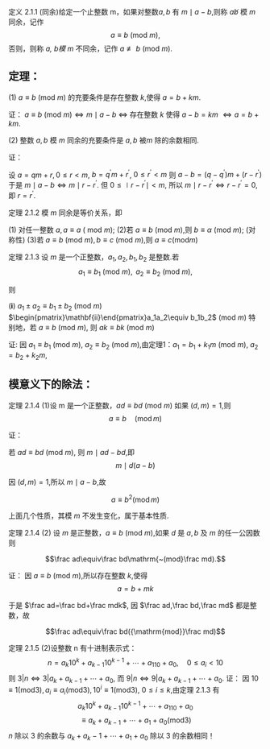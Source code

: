 定义 2.1.1 (同余)给定一个止整数 m，如果对整数$a,b$ 有 $m\mid a-b$,则称 $a\not b$ 模 $m$ 同余，记作
$$a\equiv b\mathrm{~(mod~}m),$$
否则，则称 $a\textit{, b模 }m$ 不同余，记作 $a\not\equiv b$ (mod $m).$


## 定理：
(1) $a\equiv b$ (mod $m)$ 的充要条件是存在整数 $k$,使得 $a=b+km.$

证：
$a\equiv b$ (mod $m)\Leftrightarrow m\mid a-b$
$\Leftrightarrow$ 存在整数 $k$ 使得 $a-b=km$
$\Leftrightarrow a=b+km.$

(2) 整数 $a,b$ 模 $m$ 同余的充要条件是 $a,b$ 被$m$ 除的余数相同.

证：

设 $a=qm+r,0\leq r<m$,
$b= q^{\prime }m+ r^{\prime }$, $0\leq r^{\prime }< m$
则 $a-b=(q-q^{\prime})m+(r-r^{\prime})$
于是 $m\mid a- b\Leftrightarrow m\mid r- r^{\prime }.$ 但 $0\leq\mid r-r^{\prime}\mid<m$,
所以 $m\mid r-r^{\prime}\Leftrightarrow r-r^{\prime}=0$,即 $r=r^\prime.$

定理 2.1.2 模 $m$ 同余是等价关系，即

(1) 对任一整数 $a, a\equiv a$ ( mod $m) ;$
(2)若 $a\equiv b$ (mod $m)$,则 $b\equiv\alpha$ (mod $m);$ (对称性)
(3)若 $a\equiv b$ (mod $m),b\equiv c$ (mod $m)$,则 $a\equiv c\left(\mathrm{mod}m\right)$

定理 2.1.3 设 $m$ 是一个正整数，$a_1,a_2,b_1,b_2$ 是整数.若
$$a_1\equiv b_1\mathrm{~(mod~}m),\mathrm{~}a_2\equiv b_2\mathrm{~(mod~}m),$$

则

$( \mathbf{i} )$ $a_1\pm a_2\equiv b_1\pm b_2$ (mod $m)$
$\begin{pmatrix}\mathbf{ii}\end{pmatrix}a_1a_2\equiv b_1b_2$ (mod $m)$
特别地，若 $a\equiv b$ (mod $m)$, 则 $ak\equiv bk$ (mod $m)$

证:
因 $a_1\equiv b_1$ (mod $m)$, $a_2\equiv b_2$ (mod $m)$,由定理1：$a_1=b_1+k_1m$ (mod $m)$, $a_2= b_2+ k_2m$,

## 模意义下的除法：
定理 2.1.4 (1)设 m 是一个正整数，$ad\equiv bd$ (mod $m)$
如果 $(d,m)=1$,则$$a\equiv b\quad(\operatorname{mod}m)$$

证：

若 $ad\equiv bd$ (mod $m)$, 则 $m\mid ad-bd$,即
$$m\mid d(a-b)$$

因 $(d,m)=1$,所以 $m\mid a-b$,故

$$a\equiv b^2(\operatorname{mod}m)$$

上面几个性质，其模 $m$ 不发生变化，属于基本性质.

定理 2.1.4 (2) 设 $m$ 是正整数，$a\equiv b$ (mod $m)$,如果 $d$ 是 $a,b$ 及 $m$ 的任一公因数则

$$\frac ad\equiv\frac bd\mathrm{~(mod}\frac md).$$

 证：
 因 $a\equiv b$ (mod $m)$,所以存在整数 $k$,使得
$$a=b+mk$$

于是 $\frac ad=\frac bd+\frac mdk$, 因 $\frac ad,\frac bd,\frac md$ 都是整数，故

$$\frac ad\equiv\frac bd({\mathrm{mod}}\frac md)$$

定理 2.1.5 (2)设整数 n 有十进制表示式：
$$n=a_k10^k+a_{k-1}10^{k-1}+\cdots+a_110+a_0,\quad0\leq a_i<10$$
则 $3|n\Leftrightarrow3|a_k+a_{k-1}+\cdots+a_0$,
而 $9|n\Leftrightarrow9|a_k+a_{k-1}+\cdots+a_0.$
证：
因 $10\equiv1({\mathrm{mod}}3),a_i\equiv a_i({\mathrm{mod}}3),10^i\equiv1({\mathrm{mod}}3)$,
$0\leq i\leq k$,由定理 2.1.3 有
$$a_k10^k+a_{k-1}10^{k-1}+\cdots+a_110+a_0$$
$$\equiv a_k+a_{k-1}+\cdots+a_1+a_0({\mathrm{mod}}3)$$
$n$ 除以 3 的余数与 $a_k+a_k-1+\cdots+a_1+a_0$ 除以 3 的余数相同！


